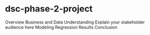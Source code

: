 # dsc-phase-2-project
Overview
Business and Data Understanding
Explain your stakeholder audience here
Modeling
Regression Results
Conclusion

